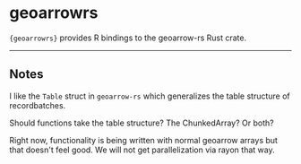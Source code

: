 # geoarrowrs

`{geoarrowrs}` provides R bindings to the geoarrow-rs Rust crate. 

-----

## Notes

I like the `Table` struct in `geoarrow-rs` which generalizes the table structure of recordbatches. 

Should functions take the table structure? The ChunkedArray? Or both?

Right now, functionality is being written with normal geoarrow arrays but that doesn't feel good. We will not get parallelization via rayon that way. 



